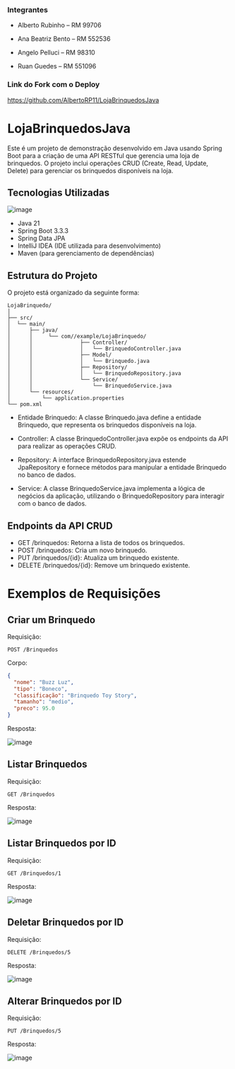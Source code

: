 ### Integrantes

- Alberto Rubinho – RM 99706

- Ana Beatriz Bento – RM 552536

- Angelo Pelluci – RM 98310

- Ruan Guedes – RM 551096


### Link do Fork com o Deploy

https://github.com/AlbertoRP11/LojaBrinquedosJava

# LojaBrinquedosJava

Este é um projeto de demonstração desenvolvido em Java usando Spring Boot para a criação de uma API RESTful que gerencia uma loja de brinquedos. O projeto inclui operações CRUD (Create, Read, Update, Delete) para gerenciar os brinquedos disponíveis na loja.

## Tecnologias Utilizadas
![image](https://github.com/user-attachments/assets/fece59a3-c156-40fb-a3ad-65455a42d0c3)
- Java 21
- Spring Boot 3.3.3
- Spring Data JPA
- IntelliJ IDEA (IDE utilizada para desenvolvimento)
- Maven (para gerenciamento de dependências)

## Estrutura do Projeto
O projeto está organizado da seguinte forma:
```
LojaBrinquedo/
│
├── src/
│  └── main/
│      ├── java/
│      │     └── com//example/LojaBrinquedo/
│      │               ├── Controller/
│      │               │   └── BrinquedoController.java
│      │               ├── Model/
│      │               │   └── Brinquedo.java
│      │               ├── Repository/
│      │               │   └── BrinquedoRepository.java
│      │               └── Service/
│      │                   └── BrinquedoService.java
│      └── resources/
│          └── application.properties
└── pom.xml
```

- Entidade Brinquedo:
A classe Brinquedo.java define a entidade Brinquedo, que representa os brinquedos disponíveis na loja.

- Controller:
A classe BrinquedoController.java expõe os endpoints da API para realizar as operações CRUD.

- Repository:
A interface BrinquedoRepository.java estende JpaRepository e fornece métodos para manipular a entidade Brinquedo no banco de dados.

- Service:
A classe BrinquedoService.java implementa a lógica de negócios da aplicação, utilizando o BrinquedoRepository para interagir com o banco de dados.

## Endpoints da API CRUD

- GET /brinquedos: Retorna a lista de todos os brinquedos.
- POST /brinquedos: Cria um novo brinquedo.
- PUT /brinquedos/{id}: Atualiza um brinquedo existente.
- DELETE /brinquedos/{id}: Remove um brinquedo existente.

# Exemplos de Requisições
## Criar um Brinquedo
  
Requisição:

```http 
POST /Brinquedos
```

Corpo:

```json 
{
  "nome": "Buzz Luz",
  "tipo": "Boneco",
  "classificação": "Brinquedo Toy Story",
  "tamanho": "medio",
  "preco": 95.0
}
```

Resposta:

![image](https://github.com/user-attachments/assets/bfba0769-b69b-4621-a737-cd12eb632195)


## Listar Brinquedos
  
Requisição:

```http
GET /Brinquedos
```

Resposta:

![image](https://github.com/user-attachments/assets/458915f1-e1d5-4baf-89b7-794cd80040eb)


## Listar Brinquedos por ID
  
Requisição:

```http
GET /Brinquedos/1
```

Resposta:

![image](https://github.com/user-attachments/assets/51e85bb0-f08c-4464-9755-23ca9a874d31)


## Deletar Brinquedos por ID

Requisição:

```http
DELETE /Brinquedos/5
```

Resposta:

![image](https://github.com/user-attachments/assets/d2471831-12f6-4746-8f3f-1be63d80cbfe)

## Alterar Brinquedos por ID

Requisição:

```http
PUT /Brinquedos/5
```

Resposta:

![image](https://github.com/user-attachments/assets/f32eb9bc-918c-42d1-a8e8-2346bb0cb204)
